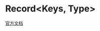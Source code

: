 # Record\<Keys, Type\>

[官方文档](https://www.typescriptlang.org/docs/handbook/utility-types.html#recordkeys-type)
